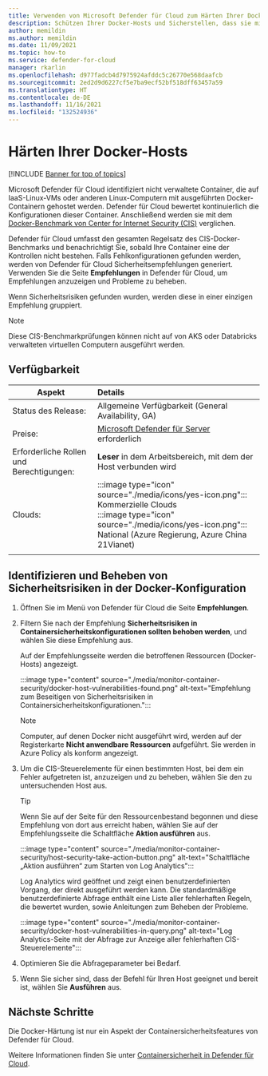 ```yaml
---
title: Verwenden von Microsoft Defender für Cloud zum Härten Ihrer Docker-Hosts und Schützen der Container
description: Schützen Ihrer Docker-Hosts und Sicherstellen, dass sie mit dem CIS-Docker-Benchmark konform sind
author: memildin
ms.author: memildin
ms.date: 11/09/2021
ms.topic: how-to
ms.service: defender-for-cloud
manager: rkarlin
ms.openlocfilehash: d977fadcb4d7975924afddc5c26770e568daafcb
ms.sourcegitcommit: 2ed2d9d6227cf5e7ba9ecf52bf518dff63457a59
ms.translationtype: HT
ms.contentlocale: de-DE
ms.lasthandoff: 11/16/2021
ms.locfileid: "132524936"
---
```

# <a name="harden-your-docker-hosts"></a>Härten Ihrer Docker-Hosts

[!INCLUDE [Banner for top of topics](./includes/banner.md)]

Microsoft Defender für Cloud identifiziert nicht verwaltete Container, die auf IaaS-Linux-VMs oder anderen Linux-Computern mit ausgeführten Docker-Containern gehostet werden. Defender für Cloud bewertet kontinuierlich die Konfigurationen dieser Container. Anschließend werden sie mit dem [Docker-Benchmark von Center for Internet Security (CIS)](https://www.cisecurity.org/benchmark/docker/) verglichen.

Defender für Cloud umfasst den gesamten Regelsatz des CIS-Docker-Benchmarks und benachrichtigt Sie, sobald Ihre Container eine der Kontrollen nicht bestehen. Falls Fehlkonfigurationen gefunden werden, werden von Defender für Cloud Sicherheitsempfehlungen generiert. Verwenden Sie die Seite **Empfehlungen** in Defender für Cloud, um Empfehlungen anzuzeigen und Probleme zu beheben.

Wenn Sicherheitsrisiken gefunden wurden, werden diese in einer einzigen Empfehlung gruppiert.

>[!NOTE]
> Diese CIS-Benchmarkprüfungen können nicht auf von AKS oder Databricks verwalteten virtuellen Computern ausgeführt werden.

## <a name="availability"></a>Verfügbarkeit

|Aspekt|Details|
|----|:----|
|Status des Release:|Allgemeine Verfügbarkeit (General Availability, GA)|
|Preise:|[Microsoft Defender für Server](defender-for-servers-introduction.md) erforderlich|
|Erforderliche Rollen und Berechtigungen:|**Leser** in dem Arbeitsbereich, mit dem der Host verbunden wird|
|Clouds:|:::image type="icon" source="./media/icons/yes-icon.png"::: Kommerzielle Clouds<br>:::image type="icon" source="./media/icons/yes-icon.png"::: National (Azure Regierung, Azure China 21Vianet)|
|||

## <a name="identify-and-remediate-security-vulnerabilities-in-your-docker-configuration"></a>Identifizieren und Beheben von Sicherheitsrisiken in der Docker-Konfiguration

1. Öffnen Sie im Menü von Defender für Cloud die Seite **Empfehlungen**.

1. Filtern Sie nach der Empfehlung **Sicherheitsrisiken in Containersicherheitskonfigurationen sollten behoben werden**, und wählen Sie diese Empfehlung aus.

    Auf der Empfehlungsseite werden die betroffenen Ressourcen (Docker-Hosts) angezeigt. 

    :::image type="content" source="./media/monitor-container-security/docker-host-vulnerabilities-found.png" alt-text="Empfehlung zum Beseitigen von Sicherheitsrisiken in Containersicherheitskonfigurationen.":::

    > [!NOTE]
    > Computer, auf denen Docker nicht ausgeführt wird, werden auf der Registerkarte **Nicht anwendbare Ressourcen** aufgeführt. Sie werden in Azure Policy als konform angezeigt. 

1. Um die CIS-Steuerelemente für einen bestimmten Host, bei dem ein Fehler aufgetreten ist, anzuzeigen und zu beheben, wählen Sie den zu untersuchenden Host aus. 

    > [!TIP]
    > Wenn Sie auf der Seite für den Ressourcenbestand begonnen und diese Empfehlung von dort aus erreicht haben, wählen Sie auf der Empfehlungsseite die Schaltfläche **Aktion ausführen** aus.
    >
    > :::image type="content" source="./media/monitor-container-security/host-security-take-action-button.png" alt-text="Schaltfläche „Aktion ausführen“ zum Starten von Log Analytics":::

    Log Analytics wird geöffnet und zeigt einen benutzerdefinierten Vorgang, der direkt ausgeführt werden kann. Die standardmäßige benutzerdefinierte Abfrage enthält eine Liste aller fehlerhaften Regeln, die bewertet wurden, sowie Anleitungen zum Beheben der Probleme.

    :::image type="content" source="./media/monitor-container-security/docker-host-vulnerabilities-in-query.png" alt-text="Log Analytics-Seite mit der Abfrage zur Anzeige aller fehlerhaften CIS-Steuerelemente":::

1. Optimieren Sie die Abfrageparameter bei Bedarf.

1. Wenn Sie sicher sind, dass der Befehl für Ihren Host geeignet und bereit ist, wählen Sie **Ausführen** aus.


## <a name="next-steps"></a>Nächste Schritte

Die Docker-Härtung ist nur ein Aspekt der Containersicherheitsfeatures von Defender für Cloud. 

Weitere Informationen finden Sie unter [Containersicherheit in Defender für Cloud](container-security.md).
